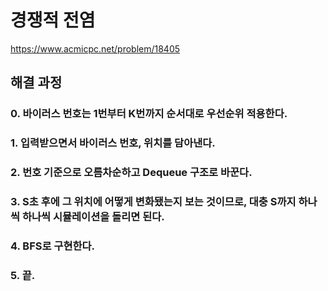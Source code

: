 # 경쟁적 전염
https://www.acmicpc.net/problem/18405
## 해결 과정
### 0. 바이러스 번호는 1번부터 K번까지 순서대로 우선순위 적용한다.
### 1. 입력받으면서 바이러스 번호, 위치를 담아낸다.
### 2. 번호 기준으로 오름차순하고 Dequeue 구조로 바꾼다.
### 3. S초 후에 그 위치에 어떻게 변화됐는지 보는 것이므로, 대충 S까지 하나씩 하나씩 시뮬레이션을 돌리면 된다.
### 4. BFS로 구현한다.
### 5. 끝.
